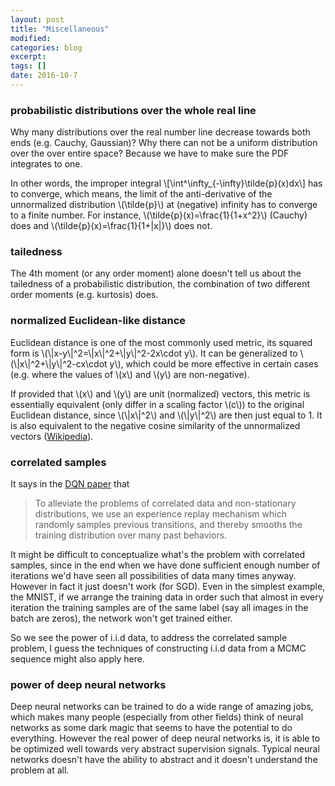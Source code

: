 ```yaml
---
layout: post
title: "Miscellaneous"
modified:
categories: blog
excerpt:
tags: []
date: 2016-10-7
---
```

### probabilistic distributions over the whole real line
Why many distributions over the real number line decrease towards both ends (e.g. Cauchy, Gaussian)? Why there can not be a uniform distribution over the over entire space? Because we have to make sure the PDF integrates to one.

In other words, the improper integral 
\\[\int^\infty_{-\infty}\tilde{p}(x)dx\\]
has to converge, which means, the limit of the anti-derivative of the unnormalized distribution \\(\tilde{p}\\) at (negative) infinity has to converge to a finite number. For instance, \\(\tilde{p}(x)=\frac{1}{1+x^2}\\) (Cauchy) does and \\(\tilde{p}(x)=\frac{1}{1+|x|}\\) does not.


### tailedness
The 4th moment (or any order moment) alone doesn't tell us about the tailedness of a probabilistic distribution, the combination of two different order moments (e.g. kurtosis) does.


### normalized Euclidean-like distance
Euclidean distance is one of the most commonly used metric, its squared form is \\(\\|x-y\\|^2=\\|x\\|^2+\\|y\\|^2-2x\cdot y\\). It can be generalized to \\(\\|x\\|^2+\\|y\\|^2-cx\cdot y\\), which could be more effective in certain cases (e.g. where the values of \\(x\\) and \\(y\\) are non-negative).

If provided that \\(x\\) and \\(y\\) are unit (normalized) vectors, this metric is essentially equivalent (only differ in a scaling factor \\(c\\)) to the original Euclidean distance, since \\(\\|x\\|^2\\) and \\(\\|y\\|^2\\) are then just equal to 1. It is also equivalent to the negative cosine similarity of the unnormalized vectors ([Wikipedia](https://en.wikipedia.org/wiki/Cosine_similarity#Properties)).

### correlated samples
It says in the [DQN paper](https://www.cs.toronto.edu/~vmnih/docs/dqn.pdf) that 
> To alleviate the problems of correlated data and non-stationary distributions, we use an experience replay mechanism which randomly samples previous transitions, and thereby smooths the training distribution over many past behaviors.

It might be difficult to conceptualize what's the problem with correlated samples, since in the end when we have done sufficient enough number of iterations we'd have seen all possibilities of data many times anyway. However in fact it just doesn't work (for SGD). Even in the simplest example, the MNIST, if we arrange the training data in order such that almost in every iteration the training samples are of the same label (say all images in the batch are zeros), the network won't get trained either.

So we see the power of i.i.d data, to address the correlated sample problem, I guess the techniques of constructing i.i.d data from a MCMC sequence might also apply here.

### power of deep neural networks
Deep neural networks can be trained to do a wide range of amazing jobs, which makes many people (especially from other fields) think of neural networks as some dark magic that seems to have the potential to do everything. However the real power of deep neural networks is, it is able to be optimized well towards very abstract supervision signals. Typical neural networks doesn't have the ability to abstract and it doesn't understand the problem at all.
